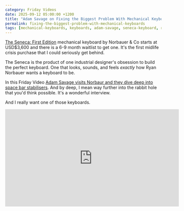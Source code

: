 ```yaml
---
category: Friday Videos
date: 2025-09-12 05:00:00 +1200
title: "Adam Savage on Fixing the Biggest Problem With Mechanical Keyboards"
permalink: fixing-the-biggest-problem-with-mechanical-keyboards
tags: [mechanical-keyboards, keyboards, adam-savage, seneca-keyboard, ryan-norbauer]
---
```


[The Seneca: First Edition](https://www.norbauer.co/products/the-seneca) mechanical keyboard by Norbauer & Co starts at USD$3,600 and there is a 6-9 month waitlist to get one. It's the first midlife crisis purchase that I could seriously get behind.

The Seneca is the product of one industrial designer's obsession to build the perfect keyboard. One that looks, sounds, and feels *exactly* how Ryan Norbauer wants a keyboard to be. 

In this Friday Video [Adam Savage visits Norbaur and they dive deep into space bar stabilisers](https://youtu.be/N3FEv1qw4_w). And by deep, I mean way further into the rabbit hole that you'd think possible. It's a wonderful interview.

And I really want one of those keyboards.

<div class="embed-container"><iframe width="560" height="315" src="https://www.youtube-nocookie.com/embed/N3FEv1qw4_w" frameborder="0" allow="accelerometer; autoplay; encrypted-media; gyroscope; picture-in-picture" allowfullscreen></iframe></div>
